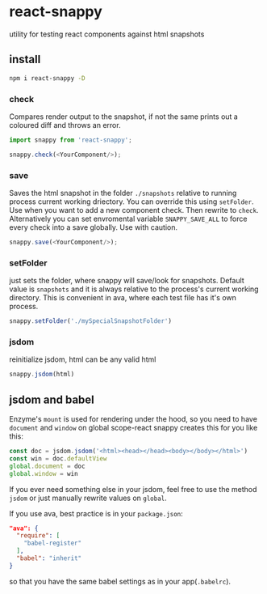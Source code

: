 # react-snappy

utility for testing react components against html snapshots

## install
```bash
npm i react-snappy -D
```

### check
Compares render output to the snapshot, if not the same prints out a coloured diff and throws an error.
```javascript
import snappy from 'react-snappy';

snappy.check(<YourComponent/>);
```

### save
Saves the html snapshot in the folder `./snapshots` relative to running process current working driectory. You can override this using `setFolder`. Use when you want to add a new component check. Then rewrite to `check`.
Alternatively you can set envromental variable `SNAPPY_SAVE_ALL` to force every check into a save globally. Use with caution.
```javascript
snappy.save(<YourComponent/>);
```

### setFolder
just sets the folder, where snappy will save/look for snapshots. Default value is `snapshots` and it is always relative to the process's current working directory. This is convenient in ava, where each test file has it's own process.
```javascript
snappy.setFolder('./mySpecialSnapshotFolder')
```

### jsdom
reinitialize jsdom, html can be any valid html
```javascript
snappy.jsdom(html)
```

## jsdom and babel
Enzyme's `mount` is used for rendering under the hood, so you need to have `document` and `window` on global scope-react snappy creates this for you like this:
```javascript
const doc = jsdom.jsdom('<html><head></head><body></body></html>')
const win = doc.defaultView
global.document = doc
global.window = win
```
If you ever need something else in your jsdom, feel free to use the method `jsdom` or just manually rewrite values on `global`.

If you use ava, best practice is in your `package.json`:
```json
"ava": {
  "require": [
    "babel-register"
  ],
  "babel": "inherit"
}
```
so that you have the same babel settings as in your app(`.babelrc`).